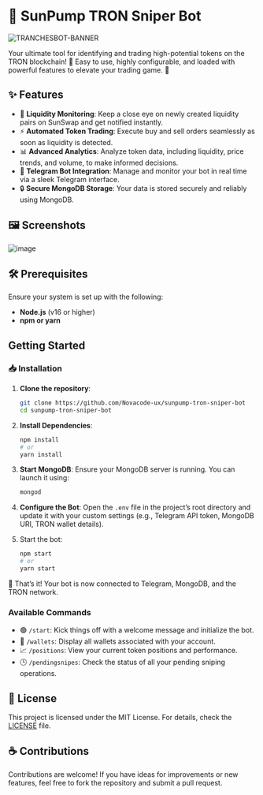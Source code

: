 # 🌟 SunPump TRON Sniper Bot

![TRANCHESBOT-BANNER](https://github.com/user-attachments/assets/0f4e8f1a-e4f3-46b4-8259-ab89dc2fc8ed)

Your ultimate tool for identifying and trading high-potential tokens on the TRON blockchain! 🎯 Easy to use, highly configurable, and loaded with powerful features to elevate your trading game. 🚀

## ✨ Features

- 🔔 **Liquidity Monitoring**: Keep a close eye on newly created liquidity pairs on SunSwap and get notified instantly.
- ⚡ **Automated Token Trading**: Execute buy and sell orders seamlessly as soon as liquidity is detected.
- 📊 **Advanced Analytics**: Analyze token data, including liquidity, price trends, and volume, to make informed decisions.
- 💬 **Telegram Bot Integration**: Manage and monitor your bot in real time via a sleek Telegram interface.
- 🔒 **Secure MongoDB Storage**: Your data is stored securely and reliably using MongoDB.

## 🖼️ Screenshots
![image](https://github.com/user-attachments/assets/0a13ef16-9350-4a41-add2-4bc596ff7603)

## 🛠️ Prerequisites
Ensure your system is set up with the following:
- **Node.js** (v16 or higher)
- **npm or yarn**

## Getting Started

### 📥 Installation

1. **Clone the repository**:
   ```bash
   git clone https://github.com/Novacode-ux/sunpump-tron-sniper-bot
   cd sunpump-tron-sniper-bot
   ```

2. **Install Dependencies**:
   ```bash
   npm install
   # or
   yarn install
   ```

3. **Start MongoDB**:
   Ensure your MongoDB server is running. You can launch it using:
   ```bash
   mongod
   ```

4. **Configure the Bot**:
   Open the `.env` file in the project’s root directory and update it with your custom settings (e.g., Telegram API token, MongoDB URI, TRON wallet details).

5. Start the bot:
   ```bash
   npm start
   # or
   yarn start
   ```

🎉 That’s it! Your bot is now connected to Telegram, MongoDB, and the TRON network.

### Available Commands
- 🟢 `/start`: Kick things off with a welcome message and initialize the bot.
- 👜 `/wallets`: Display all wallets associated with your account.
- 📈 `/positions`: View your current token positions and performance.
- 🕒 `/pendingsnipes`: Check the status of all your pending sniping operations.
  
## 📜 License
This project is licensed under the MIT License. For details, check the [LICENSE](LICENSE) file.

## ☕ Contributions
Contributions are welcome! If you have ideas for improvements or new features, feel free to fork the repository and submit a pull request.
